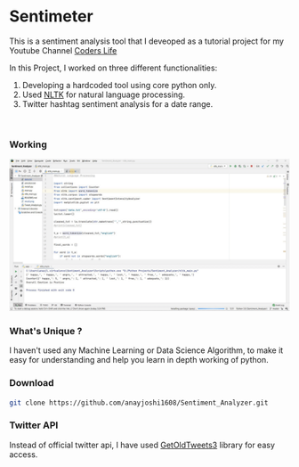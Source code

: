 # Sentimeter

This is a sentiment analysis tool that I deveoped as a tutorial project for my Youtube Channel [Coders Life](https://www.youtube.com/playlist?list=PLbtCgUYcYmQ146dR_gVVtHdob0cDPoz7N)
<br>

In this Project, I worked on three different functionalities:
<br>
1. Developing a hardcoded tool using core python only.
2. Used [NLTK](https://www.nltk.org/) for natural language processing.
3. Twitter hashtag sentiment analysis for a date range.
<br>
   
### Working 

![](NLTK-Sentiment.gif)
   
### What's Unique ?
   
I haven't used any Machine Learning or Data Science Algorithm, to make it easy for understanding and help you learn in depth working of python. 
<br>

### Download

```bash
git clone https://github.com/anayjoshi1608/Sentiment_Analyzer.git
```
### Twitter API

Instead of official twitter api, I have used [GetOldTweets3](https://pypi.org/project/GetOldTweets3/) library for easy access.
